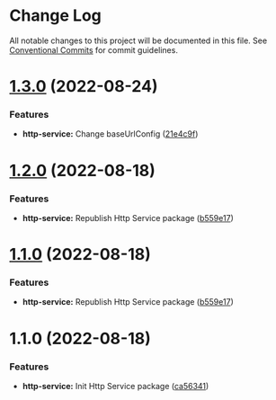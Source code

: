 # Change Log

All notable changes to this project will be documented in this file.
See [Conventional Commits](https://conventionalcommits.org) for commit guidelines.

# [1.3.0](https://github.com/detechworld/tto-packages/compare/@detechworld/http-service@1.2.0...@detechworld/http-service@1.3.0) (2022-08-24)


### Features

* **http-service:** Change baseUrlConfig ([21e4c9f](https://github.com/detechworld/tto-packages/commit/21e4c9fda9d5b4ee5d17f0baaee2be2b5b1dc202))





# [1.2.0](https://github.com/detechworld/tto-packages/compare/@detechworld/http-service@1.1.0...@detechworld/http-service@1.2.0) (2022-08-18)


### Features

* **http-service:** Republish Http Service package ([b559e17](https://github.com/detechworld/tto-packages/commit/b559e17ed6fc8984540b11792a4454f1ad6e7957))





# [1.1.0](https://github.com/detechworld/tto-packages/compare/@detechworld/http-service@1.1.0...@detechworld/http-service@1.1.0) (2022-08-18)


### Features

* **http-service:** Republish Http Service package ([b559e17](https://github.com/detechworld/tto-packages/commit/b559e17ed6fc8984540b11792a4454f1ad6e7957))





# 1.1.0 (2022-08-18)


### Features

* **http-service:** Init Http Service package ([ca56341](https://github.com/detechworld/tto-packages/commit/ca56341dd011a9181d4e8f1cde3559c683c54e9a))

